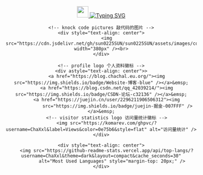 <div style="text-align: center">
	<!-- dynamic typing effect 动态打字效果 -->
	<div align="center">
		<a href="javascript:void(0);">
			<img src="https://raw.githubusercontent.com/MartinHeinz/MartinHeinz/master/wave.gif" width="30px">
			<img src="https://readme-typing-svg.demolab.com?font=3373&pause=1000&width=435&lines=Hi+there%2C+here+is+ChaXxl&center=true&size=25"
				alt="Typing SVG" />
		</a>
	</div>

	<!-- knock code pictures 敲代码的图片 -->
	<div style="text-align: center">
		<img src="https://cdn.jsdelivr.net/gh/sun0225SUN/sun0225SUN/assets/images/coding.gif" width="380px" /><br>
	</div>

	<!-- profile logo 个人资料徽标 -->
	<div astyle="text-align: center">>
		<a href="https://blog.chachal.eu.org/"><img src="https://img.shields.io/badge/Website-博客-blue" /></a>&emsp;
		<a href="https://blog.csdn.net/qq_42039214/"><img src="https://img.shields.io/badge/CSDN-论坛-c32136" /></a>&emsp;
		<a href="https://juejin.cn/user/2296211906506312"><img
				src="https://img.shields.io/badge/juejin-掘金-007FFF" /></a>&emsp;
		<!-- visitor statistics logo 访问量统计徽标 -->
		<img src="https://komarev.com/ghpvc/?username=ChaXxl&label=Views&color=0e75b6&style=flat" alt="访问量统计" />
	</div>

	<div style="text-align: center">
		<img src="https://github-readme-stats.vercel.app/api/top-langs/?username=ChaXxl&theme=dark&layout=compact&cache_seconds=30"
			alt="Most Used Languages" style="margin-top: 20px;" />
	</div>
</div>
